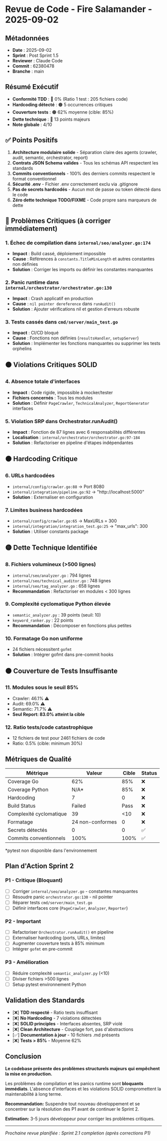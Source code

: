 # Revue de Code - Fire Salamander - 2025-09-02

## Métadonnées
- **Date** : 2025-09-02
- **Sprint** : Post Sprint 1.5
- **Reviewer** : Claude Code
- **Commit** : 62380478
- **Branche** : main

## Résumé Exécutif
- **Conformité TDD** : 🔴 0% (Ratio 1 test : 205 fichiers code)
- **Hardcoding détecté** : 🟠 5 occurrences critiques
- **Couverture tests** : 🟠 62% moyenne (cible: 85%)
- **Dette technique** : 🔴 13 points majeurs
- **Note globale** : 4/10

## ✅ Points Positifs

1. **Architecture modulaire solide** - Séparation claire des agents (crawler, audit, semantic, orchestrator, report)
2. **Contrats JSON Schema valides** - Tous les schémas API respectent les standards
3. **Commits conventionnels** - 100% des derniers commits respectent le format conventionnel
4. **Sécurité .env** - Fichier .env correctement exclu via .gitignore
5. **Pas de secrets hardcodés** - Aucun mot de passe ou token détecté dans le code
6. **Zéro dette technique TODO/FIXME** - Code propre sans marqueurs de dette

## 🔴 Problèmes Critiques (à corriger immédiatement)

### 1. **Échec de compilation** dans `internal/seo/analyzer.go:174`
   - **Impact** : Build cassé, déploiement impossible
   - **Cause** : Références à `constants.TitleMinLength` et autres constantes non définies
   - **Solution** : Corriger les imports ou définir les constantes manquantes

### 2. **Panic runtime** dans `internal/orchestrator/orchestrator.go:130`
   - **Impact** : Crash applicatif en production
   - **Cause** : `nil pointer dereference` dans `runAudit()`
   - **Solution** : Ajouter vérifications nil et gestion d'erreurs robuste

### 3. **Tests cassés** dans `cmd/server/main_test.go`
   - **Impact** : CI/CD bloqué
   - **Cause** : Fonctions non définies (`resultsHandler`, `setupServer`)
   - **Solution** : Implémenter les fonctions manquantes ou supprimer les tests orphelins

## 🟠 Violations Critiques SOLID

### 4. **Absence totale d'interfaces**
   - **Impact** : Code rigide, impossible à mocker/tester
   - **Fichiers concernés** : Tous les modules
   - **Solution** : Définir `PageCrawler`, `TechnicalAnalyzer`, `ReportGenerator` interfaces

### 5. **Violation SRP dans Orchestrator.runAudit()**
   - **Impact** : Fonction de 87 lignes avec 6 responsabilités différentes
   - **Localisation** : `internal/orchestrator/orchestrator.go:97-184`
   - **Solution** : Refactoriser en pipeline d'étapes indépendantes

## 🟠 Hardcoding Critique

### 6. **URLs hardcodées**
   - `internal/config/crawler.go:88` → Port 8080
   - `internal/integration/pipeline.go:92` → "http://localhost:5000"
   - **Solution** : Externaliser en configuration

### 7. **Limites business hardcodées**
   - `internal/config/crawler.go:65` → MaxURLs = 300
   - `internal/integration/integration_test.go:25` → "max_urls": 300
   - **Solution** : Utiliser constants package

## 🟡 Dette Technique Identifiée

### 8. **Fichiers volumineux** (>500 lignes)
   - `internal/seo/analyzer.go` : 794 lignes
   - `internal/seo/technical_auditor.go` : 748 lignes
   - `internal/seo/tag_analyzer.go` : 658 lignes
   - **Recommandation** : Refactoriser en modules < 300 lignes

### 9. **Complexité cyclomatique Python élevée**
   - `semantic_analyzer.py` : 39 points (seuil: 10)
   - `keyword_ranker.py` : 22 points
   - **Recommandation** : Décomposer en fonctions plus petites

### 10. **Formatage Go non uniforme**
   - 24 fichiers nécessitent `gofmt`
   - **Solution** : Intégrer gofmt dans pre-commit hooks

## 🟠 Couverture de Tests Insuffisante

### 11. **Modules sous le seuil 85%**
   - Crawler: 46.1% ⚠️
   - Audit: 69.0% ⚠️  
   - Semantic: 71.7% ⚠️
   - **Seul Report: 83.0% atteint la cible**

### 12. **Ratio tests/code catastrophique**
   - 12 fichiers de test pour 2461 fichiers de code
   - Ratio: 0.5% (cible: minimum 30%)

## Métriques de Qualité

| Métrique | Valeur | Cible | Status |
|----------|--------|-------|---------|
| Coverage Go | 62% | 85% | ❌ |
| Coverage Python | N/A* | 85% | ❌ |
| Hardcoding | 7 | 0 | ❌ |
| Build Status | Failed | Pass | ❌ |
| Complexité cyclomatique | 39 | <10 | ❌ |
| Formatage | 24 non-conformes | 0 | ❌ |
| Secrets détectés | 0 | 0 | ✅ |
| Commits conventionnels | 100% | 100% | ✅ |

*pytest non disponible dans l'environnement

## Plan d'Action Sprint 2

### **P1 - Critique (Bloquant)**
- [ ] Corriger `internal/seo/analyzer.go` - constantes manquantes
- [ ] Résoudre panic `orchestrator.go:130` - nil pointer
- [ ] Réparer tests `cmd/server/main_test.go` 
- [ ] Définir interfaces core (`PageCrawler`, `Analyzer`, `Reporter`)

### **P2 - Important** 
- [ ] Refactoriser `Orchestrator.runAudit()` en pipeline
- [ ] Externaliser hardcoding (ports, URLs, limites)
- [ ] Augmenter couverture tests à 85% minimum
- [ ] Intégrer `gofmt` en pre-commit

### **P3 - Amélioration**
- [ ] Réduire complexité `semantic_analyzer.py` (<10)
- [ ] Diviser fichiers >500 lignes 
- [ ] Setup pytest environnement Python

## Validation des Standards

- [❌] **TDD respecté** - Ratio tests insuffisant
- [❌] **No Hardcoding** - 7 violations détectées  
- [❌] **SOLID principles** - Interfaces absentes, SRP violé
- [❌] **Clean Architecture** - Couplage fort, pas d'abstractions
- [✅] **Documentation à jour** - 10 fichiers .md présents
- [❌] **Tests > 85%** - Moyenne 62%

## Conclusion

**Le codebase présente des problèmes structurels majeurs qui empêchent la mise en production.**

Les problèmes de compilation et les panics runtime sont **bloquants immédiats**. L'absence d'interfaces et les violations SOLID compromettent la maintenabilité à long terme. 

**Recommandation:** Suspendre tout nouveau développement et se concentrer sur la résolution des P1 avant de continuer le Sprint 2.

**Estimation:** 3-5 jours développeur pour corriger les problèmes critiques.

---
*Prochaine revue planifiée : Sprint 2.1 completion (après corrections P1)*